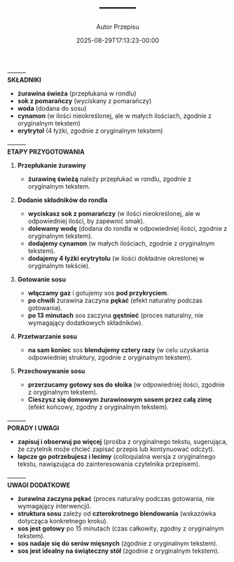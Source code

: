 ﻿---
draft: true
title: "———"
author: "Autor Przepisu"
recipe_image: images/recipe-headers/default.avif
date: 2025-08-29T17:13:23-00:00
categories: ["sniadania"]
tags: ["draft"]
tagline: "Przepis do sformatowania"
servings: 4
prep_time: 15
cook: true
cook_time: 30
calories: 300
protein: 20
fat: 10
carbohydrate: 25
---
———  
**SKŁADNIKI**  
- **żurawina świeża** (przepłukana w rondlu)  
- **sok z pomarańczy** (wyciskany z pomarańczy)  
- **woda** (dodana do sosu)  
- **cynamon** (w ilości nieokreślonej, ale w małych ilościach, zgodnie z oryginalnym tekstem)  
- **erytrytol** (4 łyżki, zgodnie z oryginalnym tekstem)  

———  
**ETAPY PRZYGOTOWANIA**  
1. **Przepłukanie żurawiny**  
   - **żurawinę świeżą** należy przepłukać w rondlu, zgodnie z oryginalnym tekstem.  

2. **Dodanie składników do rondla**  
   - **wyciskasz sok z pomarańczy** (w ilości nieokreślonej, ale w odpowiedniej ilości, by zapewnić smak).  
   - **dolewamy wodę** (dodana do rondla w odpowiedniej ilości, zgodnie z oryginalnym tekstem).  
   - **dodajemy cynamon** (w małych ilościach, zgodnie z oryginalnym tekstem).  
   - **dodajemy 4 łyżki erytrytolu** (w ilości dokładnie określonej w oryginalnym tekście).  

3. **Gotowanie sosu**  
   - **włączamy gaz** i gotujemy sos **pod przykryciem**.  
   - **po chwili** żurawina zaczyna **pękać** (efekt naturalny podczas gotowania).  
   - **po 13 minutach** sos zaczyna **gęstnieć** (proces naturalny, nie wymagający dodatkowych składników).  

4. **Przetwarzanie sosu**  
   - **na sam koniec** sos **blendujemy cztery razy** (w celu uzyskania odpowiedniej struktury, zgodnie z oryginalnym tekstem).  

5. **Przechowywanie sosu**  
   - **przerzucamy gotowy sos do słoika** (w odpowiedniej ilości, zgodnie z oryginalnym tekstem).  
   - **Cieszysz się domowym żurawinowym sosem przez całą zimę** (efekt końcowy, zgodny z oryginalnym tekstem).  

———  
**PORADY I UWAGI**  
- **zapisuj i obserwuj po więcej** (prośba z oryginalnego tekstu, sugerująca, że czytelnik może chcieć zapisać przepis lub kontynuować odczyt).  
- **łapcze go potrzebujesz i lecimy** (colloquialna wersja z oryginalnego tekstu, nawiązująca do zainteresowania czytelnika przepisem).  

———  
**UWAGI DODATKOWE**  
- **żurawina zaczyna pękać** (proces naturalny podczas gotowania, nie wymagający interwencji).  
- **struktura sosu** zależy od **czterokrotnego blendowania** (wskazówka dotycząca konkretnego kroku).  
- **sos jest gotowy** po 15 minutach (czas całkowity, zgodny z oryginalnym tekstem).  
- **sos nadaje się do serów mięsnych** (zgodnie z oryginalnym tekstem).  
- **sos jest idealny na świąteczny stół** (zgodnie z oryginalnym tekstem).